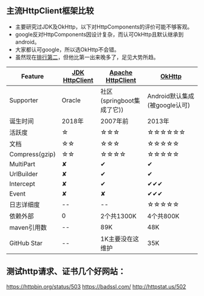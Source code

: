 ## 主流HttpClient框架比较
- 主要研究过JDK及OkHttp，以下对HttpComponents的评价可能不够客观。
- google反对HttpComponents因设计复杂，而认可OkHttp且默认继承到android。
- 大家都认可google，所以选OkHttp不会错。
- 虽然现在[排行第二](https://mvnrepository.com/open-source/http-clients)，但他比第一出来晚多了，足见大势所趋。

|Feature|[JDK HttpClient](https://openjdk.java.net/groups/net/httpclient/intro.html)|[Apache HttpClient](http://hc.apache.org/)|[OkHttp](https://square.github.io/okhttp/)|
|----|----|----|----|
|Supporter|Oracle|社区(springboot集成了它))|Android默认集成(被google认可)|
|诞生时间|2018年|2007年前|2013年|
|活跃度|<a title="3年一个稳定版">☆</a>|<a title="1年2-4次">☆☆☆</a>|<a title="1月1-2次">☆☆☆☆☆☆</a>|
|文档|☆☆|☆☆☆|☆☆☆☆☆|
|Compress(gzip)|☆☆|☆☆☆☆|☆☆☆☆☆|
|MultiPart|✘|✔|✔|
|UrlBuilder|✘|✔|✔|
|Intercept|✘|✔|✔✔✔|
|Event|✘|✘|✔✔✔|
|日志详细度|--|--|<a title="dns解析，连接，发送，接收时间全都有，很为企业级用户考虑">☆☆☆☆☆</a>|
|依赖外部|0|2个共1300K|4个共800K|
|maven引用数|--|89K|48K|
|GitHub Star|--|1K主要没在这维护|35K|

## 测试http请求、证书几个好网站：
https://httpbin.org/status/503
https://badssl.com/
http://httpstat.us/502
